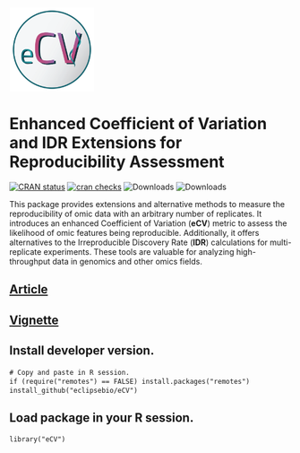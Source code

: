 <img align="top" style="margin-left: 1px; margin-bottom: 1px; margin-right: 1px; margin-top: 10px" src="inst/images/eCV_logo.png" width="150" height="150"/>

# Enhanced Coefficient of Variation and IDR Extensions for Reproducibility Assessment

[![CRAN status](https://www.r-pkg.org/badges/version/eCV?color=orange)](https://CRAN.R-project.org/package=eCV)
[![cran checks](https://badges.cranchecks.info/worst/eCV.svg)](https://cran.r-project.org/web/checks/check_results_eCV.html)
![Downloads](http://cranlogs.r-pkg.org/badges/eCV?color=blue) 
![Downloads](https://cranlogs.r-pkg.org/badges/grand-total/eCV?color=blue)

This package provides extensions and alternative methods to measure the
reproducibility  of  omic  data  with an arbitrary number of replicates. 
It introduces an enhanced Coefficient of Variation (**eCV**)  metric to 
assess the likelihood of omic features being reproducible. Additionally, 
it offers alternatives to  the  Irreproducible  Discovery Rate (**IDR**)
calculations for multi-replicate experiments.  These tools are valuable
for analyzing high-throughput  data in genomics  and other omics fields.

## [Article](https://www.biorxiv.org/content/10.1101/2023.12.18.572208v1)

## [Vignette](https://github.com/eclipsebio/eCV/blob/main/inst/eCV_vignette.pdf)

## Install developer version.

```
# Copy and paste in R session.
if (require("remotes") == FALSE) install.packages("remotes")
install_github("eclipsebio/eCV")
```

## Load package in your R session.

```
library("eCV")
```

